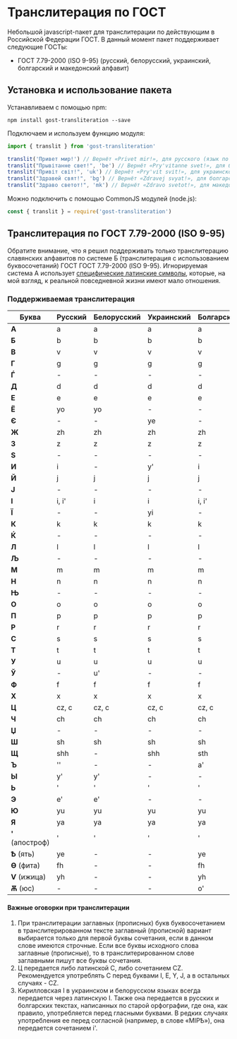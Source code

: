 # Транслитерация по ГОСТ

Небольшой javascript-пакет для транслитерации по действующим в Российской Федерации ГОСТ. В данный момент пакет поддерживает следующие ГОСТы:

* ГОСТ 7.79-2000 (ISO 9-95) (русский, белорусский, украинский, болгарский и македонский алфавит)

## Установка и использование пакета

Устанавливаем с помощью npm:

    npm install gost-transliteration --save

Подключаем и используем функцию модуля:

```js
import { translit } from 'gost-transliteration'

translit('Привет мир!') // Вернёт «Privet mir!», для русского (язык по умолчанию)
translit("Прывітанне свет!", 'be') // Вернёт «Pry'vіtanne svet!», для белорусского
translit("Привіт світ!", 'uk') // Вернёт «Pry'vіt svіt!», для украинского
translit("Здравей свят!", 'bg') // Вернёт «Zdravej svyat!», для болгарского
translit("Здраво светот!", 'mk') // Вернёт «Zdravo svetot!», для македонского
```

Можно подключить с помощью CommonJS модулей (node.js):

```js
const { translit } = require('gost-transliteration')
```

## Транслитерация по ГОСТ 7.79-2000 (ISO 9-95)

Обратите внимание, что я решил поддерживать только транслитерацию славянских алфавитов по системе Б (транслитерация с использованием буквосочетаний) ГОСТ ГОСТ 7.79-2000 (ISO 9-95). Игнорируемая система А использует [специфические латинские символы](./img/iso-9-95-system-a.png), которые, на мой взгляд, к реальной повседневной жизни имеют мало отношения.

### Поддерживаемая транслитерация

Буква | Русский | Белорусский | Украинский | Болгарский | Македонский
--- | --- | --- | --- | --- | ---
**А** | a | a | a | a | a
**Б** | b | b | b | b | b
**В** | v | v | v | v | v
**Г** | g | g | g | g | g
**Ѓ** | - | - | - | - | g'
**Д** | d | d | d | d | d
**Е** | e | e | e | e | e
**Ё** | yo | yo | - | - | -
**Є** | - | - | ye | - | -
**Ж** | zh | zh | zh | zh | zh
**З** | z | z | z | z | z
**Ѕ** | - | - | - | - | z'
**И** | i | - | y' | i | i
**Й** | j | j | j | j | j
**Ј** | - | - | - | - | j
**I** | i, i' | i | i | i, i' | -
**Ї** | - | - | yi | - | -
**К** | k | k | k | k | k
**Ќ** | - | - | - | - | k'
**Л** | l | l | l | l | l
**Љ** | - | - | - | - | l'
**М** | m | m | m | m | m
**Н** | n | n | n | n | n
**Њ** | - | - | - | - | n'
**О** | o | o | o | o | o
**П** | p | p | p | p | p
**Р** | r | r | r | r | r
**С** | s | s | s | s | s
**Т** | t | t | t | t | t
**У** | u | u | u | u | u
**Ў** | - | u' | - | - | -
**Ф** | f | f | f | f | f
**Х** | x | x | x | x | x
**Ц** | cz, c | cz, c | cz, c | cz, c | cz, c
**Ч** | ch | ch | ch | ch | ch
**Џ** | - | - | - | - | dh
**Ш** | sh | sh | sh | sh | sh
**Щ** | shh | - | shh | sth | -
**Ъ** | '' | - | - | a' | -
**Ы** | y' | y' | - | - | -
**Ь** | ' | ' | ' | ' | -
**Э** | e' | e' | - | - | -
**Ю** | yu | yu | yu | yu | -
**Я** | ya | ya | ya | ya | -
**'** (апостроф) | ' | ' | ' | ' | '
**Ѣ** (ять) | ye | - | - | ye | -
**Ѳ** (фита) | fh | - | - | fh | -
**Ѵ** (ижица) | yh | - | - | yh | -
**Ѫ** (юс) | - | - | - | o' | -

#### Важные оговорки при транслитерации

1. При транслитерации заглавных (прописных) букв буквосочетанием в транслитерированном тексте заглавный (прописной) вариант выбирается только для первой буквы сочетания, если в данном слове имеются строчные. Если все буквы исходного слова заглавные (прописные), то в транслитерированном слове заглавными пишут все буквы сочетания.
2. Ц передается либо латинской C, либо сочетанием CZ. Рекомендуется употреблять C перед буквами I, E, Y, J, а в остальных случаях - CZ.
3. Кирилловская I в украинском и белорусском языках всегда передается через латинскую I. Также она передается в русских и болгарских текстах, написанных по старой орфографии, где она, как правило, употребляется перед гласными буквами. В редких случаях употребления ее перед согласной (например, в слове «МIРѢ»), она передается сочетанием i'.
